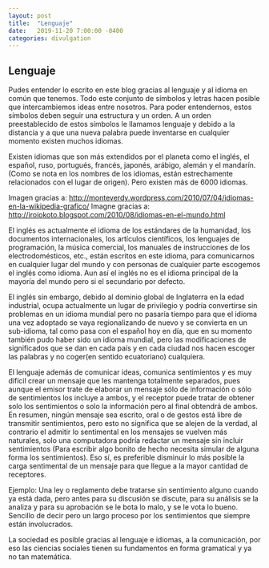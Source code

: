 ```yaml
---
layout: post
title:  "Lenguaje"
date:   2019-11-20 7:00:00 -0400
categories: divulgation
---
```

## Lenguaje

Pudes entender lo escrito en este blog gracias al lenguaje y al idioma en común que tenemos. Todo este conjunto de símbolos y letras hacen posible que intercambiemos ideas entre nosotros.
Para poder entendernos, estos símbolos deben seguir una estructura y un orden. A un orden preestablecido de estos símbolos le llamamos lenguaje y debido a la distancia y a que una nueva palabra puede inventarse en cualquier momento existen muchos idiomas.

Existen idiomas que son más extendidos por el planeta como el inglés, el español, ruso, portugués, francés, japonés, arábigo, alemán y el mandarín.(Como se nota en los nombres de los idiomas, están estrechamente relacionados con el lugar de origen). Pero existen más de 6000 idiomas.

Imagen gracias a: http://monteverdy.wordpress.com/2010/07/04/idiomas-en-la-wikipedia-grafico/
Imagne gracias a: http://iroiokoto.blogspot.com/2010/08/idiomas-en-el-mundo.html


El inglés es actualmente el idioma de los estándares de la humanidad, los documentos internacionales, los artículos científicos,  los lenguajes de programación, la música comercial, los manuales de instrucciones de  los electrodomésticos, etc., están escritos en este idioma, para comunicarnos en cualquier lugar del mundo y con personas de cualquier parte escogemos el inglés como idioma. Aun así el inglés no es el idioma principal de la mayoría del mundo pero si el secundario por defecto.

El inglés sin embargo, debido al dominio global de Inglaterra en la edad industrial, ocupa actualmente un lugar de privilegio y podría convertirse sin problemas en un idioma mundial pero no pasaría tiempo para que el idioma una vez adoptado se vaya regionalizando de nuevo y se convierta en un sub-idioma, tal como pasa con el español hoy en día, que en su momento también pudo haber sido un idioma mundial, pero las modificaciones de significados que se dan en cada país  y en cada ciudad nos hacen escoger las palabras y no coger(en sentido ecuatoriano) cualquiera.

El lenguaje además de comunicar ideas, comunica sentimientos y es muy difícil crear un mensaje que les mantenga totalmente separados, pues aunque el emisor trate de elaborar un mensaje sólo de información o sólo de sentimientos los incluye a ambos, y el receptor puede tratar de obtener solo los sentimientos o solo la información pero al final obtendrá de ambos. En resumen, ningún mensaje sea escrito, oral o de gestos está libre de transmitir sentimientos, pero esto no significa que se alejen de la verdad, al contrario el admitir lo sentimental en los mensajes se vuelven más naturales, solo una computadora podría redactar un mensaje sin incluir sentimientos (Para escribir algo bonito de hecho necesita simular de alguna forma los sentimientos). Eso sí, es preferible disminuir lo más posible la carga sentimental de un mensaje para que llegue a la mayor cantidad de receptores.

Ejemplo: Una ley o reglamento debe tratarse sin sentimiento alguno cuando ya está dada, pero antes para su discusión se discute, para su análisis se la analiza y para su aprobación se le bota lo malo, y se le vota lo bueno. Sencillo de decir pero un largo proceso por los sentimientos que siempre están involucrados.

La sociedad es posible gracias al lenguaje e idiomas, a la comunicación, por eso las ciencias sociales tienen su fundamentos en forma gramatical y ya no tan matemática.
